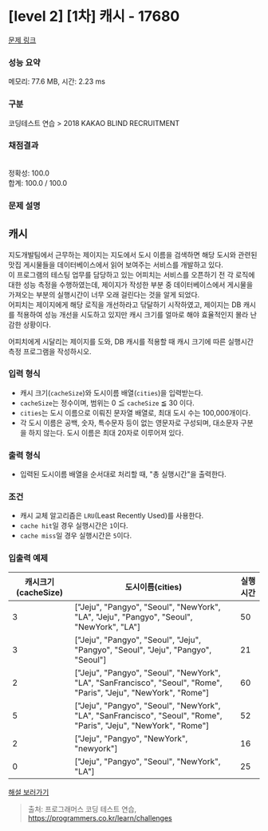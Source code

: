 # [level 2] [1차] 캐시 - 17680 

[문제 링크](https://school.programmers.co.kr/learn/courses/30/lessons/17680) 

### 성능 요약

메모리: 77.6 MB, 시간: 2.23 ms

### 구분

코딩테스트 연습 > 2018 KAKAO BLIND RECRUITMENT

### 채점결과

<br/>정확성: 100.0<br/>합계: 100.0 / 100.0

### 문제 설명

<h2 style="user-select: auto;">캐시</h2>

<p style="user-select: auto;">지도개발팀에서 근무하는 제이지는 지도에서 도시 이름을 검색하면 해당 도시와 관련된 맛집 게시물들을 데이터베이스에서 읽어 보여주는 서비스를 개발하고 있다.<br style="user-select: auto;">
이 프로그램의 테스팅 업무를 담당하고 있는 어피치는 서비스를 오픈하기 전 각 로직에 대한 성능 측정을 수행하였는데, 제이지가 작성한 부분 중 데이터베이스에서 게시물을 가져오는 부분의 실행시간이 너무 오래 걸린다는 것을 알게 되었다.<br style="user-select: auto;">
어피치는 제이지에게 해당 로직을 개선하라고 닦달하기 시작하였고, 제이지는 DB 캐시를 적용하여 성능 개선을 시도하고 있지만 캐시 크기를 얼마로 해야 효율적인지 몰라 난감한 상황이다.</p>

<p style="user-select: auto;">어피치에게 시달리는 제이지를 도와, DB 캐시를 적용할 때 캐시 크기에 따른 실행시간 측정 프로그램을 작성하시오.</p>

<h3 style="user-select: auto;">입력 형식</h3>

<ul style="user-select: auto;">
<li style="user-select: auto;">캐시 크기(<code style="user-select: auto;">cacheSize</code>)와 도시이름 배열(<code style="user-select: auto;">cities</code>)을 입력받는다.</li>
<li style="user-select: auto;"><code style="user-select: auto;">cacheSize</code>는 정수이며, 범위는 0 ≦ <code style="user-select: auto;">cacheSize</code> ≦ 30 이다.</li>
<li style="user-select: auto;"><code style="user-select: auto;">cities</code>는 도시 이름으로 이뤄진 문자열 배열로, 최대 도시 수는 100,000개이다.</li>
<li style="user-select: auto;">각 도시 이름은 공백, 숫자, 특수문자 등이 없는 영문자로 구성되며, 대소문자 구분을 하지 않는다. 도시 이름은 최대 20자로 이루어져 있다.</li>
</ul>

<h3 style="user-select: auto;">출력 형식</h3>

<ul style="user-select: auto;">
<li style="user-select: auto;">입력된 도시이름 배열을 순서대로 처리할 때, "총 실행시간"을 출력한다.</li>
</ul>

<h3 style="user-select: auto;">조건</h3>

<ul style="user-select: auto;">
<li style="user-select: auto;">캐시 교체 알고리즘은 <code style="user-select: auto;">LRU</code>(Least Recently Used)를 사용한다.</li>
<li style="user-select: auto;"><code style="user-select: auto;">cache hit</code>일 경우 실행시간은 <code style="user-select: auto;">1</code>이다.</li>
<li style="user-select: auto;"><code style="user-select: auto;">cache miss</code>일 경우 실행시간은 <code style="user-select: auto;">5</code>이다.</li>
</ul>

<h3 style="user-select: auto;">입출력 예제</h3>
<table class="table" style="user-select: auto;">
        <thead style="user-select: auto;"><tr style="user-select: auto;">
<th style="user-select: auto;">캐시크기(cacheSize)</th>
<th style="user-select: auto;">도시이름(cities)</th>
<th style="user-select: auto;">실행시간</th>
</tr>
</thead>
        <tbody style="user-select: auto;"><tr style="user-select: auto;">
<td style="user-select: auto;">3</td>
<td style="user-select: auto;">["Jeju", "Pangyo", "Seoul", "NewYork", "LA", "Jeju", "Pangyo", "Seoul", "NewYork", "LA"]</td>
<td style="user-select: auto;">50</td>
</tr>
<tr style="user-select: auto;">
<td style="user-select: auto;">3</td>
<td style="user-select: auto;">["Jeju", "Pangyo", "Seoul", "Jeju", "Pangyo", "Seoul", "Jeju", "Pangyo", "Seoul"]</td>
<td style="user-select: auto;">21</td>
</tr>
<tr style="user-select: auto;">
<td style="user-select: auto;">2</td>
<td style="user-select: auto;">["Jeju", "Pangyo", "Seoul", "NewYork", "LA", "SanFrancisco", "Seoul", "Rome", "Paris", "Jeju", "NewYork", "Rome"]</td>
<td style="user-select: auto;">60</td>
</tr>
<tr style="user-select: auto;">
<td style="user-select: auto;">5</td>
<td style="user-select: auto;">["Jeju", "Pangyo", "Seoul", "NewYork", "LA", "SanFrancisco", "Seoul", "Rome", "Paris", "Jeju", "NewYork", "Rome"]</td>
<td style="user-select: auto;">52</td>
</tr>
<tr style="user-select: auto;">
<td style="user-select: auto;">2</td>
<td style="user-select: auto;">["Jeju", "Pangyo", "NewYork", "newyork"]</td>
<td style="user-select: auto;">16</td>
</tr>
<tr style="user-select: auto;">
<td style="user-select: auto;">0</td>
<td style="user-select: auto;">["Jeju", "Pangyo", "Seoul", "NewYork", "LA"]</td>
<td style="user-select: auto;">25</td>
</tr>
</tbody>
      </table>
<p style="user-select: auto;"><a href="http://tech.kakao.com/2017/09/27/kakao-blind-recruitment-round-1/" target="_blank" rel="noopener" style="user-select: auto;">해설 보러가기</a></p>


> 출처: 프로그래머스 코딩 테스트 연습, https://programmers.co.kr/learn/challenges